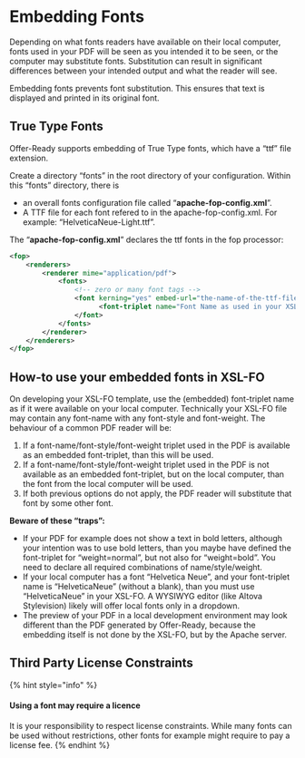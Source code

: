 # Embedding Fonts

Depending on what fonts readers have available on their local computer, fonts used in your PDF will be seen as you intended it to be seen, or the computer may substitute fonts. Substitution can result in significant differences between your intended output and what the reader will see.

Embedding fonts prevents font substitution. This ensures that text is displayed and printed in its original font.

## True Type Fonts

Offer-Ready supports embedding of True Type fonts, which have a “ttf” file extension.

Create a directory “fonts” in the root directory of your configuration. Within this “fonts” directory, there is

* an overall fonts configuration file called “**apache-fop-config.xml**”.
* A TTF file for each font refered to in the apache-fop-config.xml. For example: “HelveticaNeue-Light.ttf”.

The “**apache-fop-config.xml**” declares the ttf fonts in the fop processor:

```xml
<fop>
    <renderers>
        <renderer mime="application/pdf">
            <fonts>
                <!-- zero or many font tags -->
                <font kerning="yes" embed-url="the-name-of-the-ttf-file.ttf">
                      <font-triplet name="Font Name as used in your XSL Template" style="normal" weight="normal">
                </font>
            </fonts>
        </renderer>
    </renderers>
</fop>
```

## How-to use your embedded fonts in XSL-FO

On developing your XSL-FO template, use the (embedded) font-triplet name as if it were available on your local computer. Technically your XSL-FO file may contain any font-name with any font-style and font-weight. The behaviour of a common PDF reader will be:

1. If a font-name/font-style/font-weight triplet used in the PDF is available as an embedded font-triplet, than this will be used.
2. If a font-name/font-style/font-weight triplet used in the PDF is not available as an embedded font-triplet, but on the local computer, than the font from the local computer will be used.
3. If both previous options do not apply, the PDF reader will substitute that font by some other font.

**Beware of these “traps”:**

* If your PDF for example does not show a text in bold letters, although your intention was to use bold letters, than you maybe have defined the font-triplet for “weight=normal”, but not also for “weight=bold”. You need to declare all required combinations of name/style/weight.
* If your local computer has a font “Helvetica Neue”, and your font-triplet name is “HelveticaNeue” (without a blank), than you must use “HelveticaNeue” in your XSL-FO. A WYSIWYG editor (like Altova Stylevision) likely will offer local fonts only in a dropdown.
* The preview of your PDF in a local development environment may look different than the PDF generated by Offer-Ready, because the embedding itself is not done by the XSL-FO, but by the Apache server.

## Third Party License Constraints

{% hint style="info" %}
#### Using a font may require a licence

It is your responsibility to respect license constraints. While many fonts can be used without restrictions, other fonts for example might require to pay a license fee.
{% endhint %}
